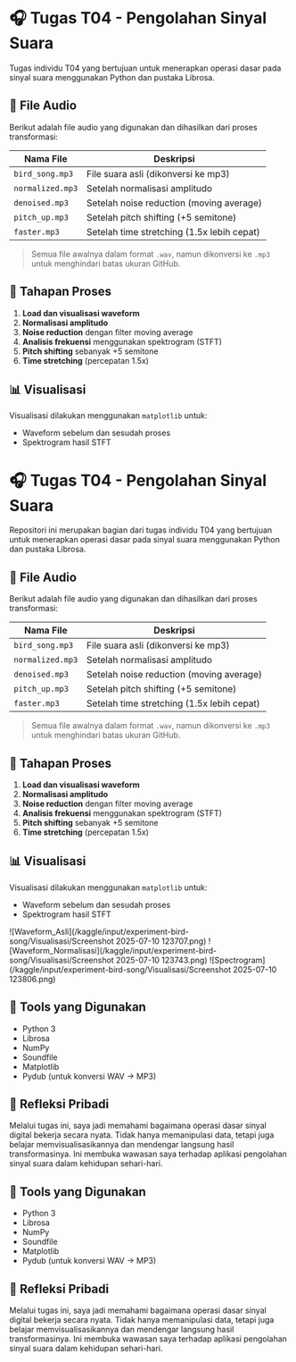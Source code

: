 # 🎧 Tugas T04 - Pengolahan Sinyal Suara

Tugas individu T04 yang bertujuan untuk menerapkan operasi dasar pada sinyal suara menggunakan Python dan pustaka Librosa.

## 📁 File Audio

Berikut adalah file audio yang digunakan dan dihasilkan dari proses transformasi:

| Nama File         | Deskripsi                                      |
|-------------------|------------------------------------------------|
| `bird_song.mp3`   | File suara asli (dikonversi ke mp3)            |
| `normalized.mp3`  | Setelah normalisasi amplitudo                  |
| `denoised.mp3`    | Setelah noise reduction (moving average)       |
| `pitch_up.mp3`    | Setelah pitch shifting (+5 semitone)           |
| `faster.mp3`      | Setelah time stretching (1.5x lebih cepat)     |

> Semua file awalnya dalam format `.wav`, namun dikonversi ke `.mp3` untuk menghindari batas ukuran GitHub.

## 🧪 Tahapan Proses

1. **Load dan visualisasi waveform**  
2. **Normalisasi amplitudo**
3. **Noise reduction** dengan filter moving average
4. **Analisis frekuensi** menggunakan spektrogram (STFT)
5. **Pitch shifting** sebanyak +5 semitone
6. **Time stretching** (percepatan 1.5x)

## 📊 Visualisasi

Visualisasi dilakukan menggunakan `matplotlib` untuk:
- Waveform sebelum dan sesudah proses
- Spektrogram hasil STFT

# 🎧 Tugas T04 - Pengolahan Sinyal Suara

Repositori ini merupakan bagian dari tugas individu T04 yang bertujuan untuk menerapkan operasi dasar pada sinyal suara menggunakan Python dan pustaka Librosa.

## 📁 File Audio

Berikut adalah file audio yang digunakan dan dihasilkan dari proses transformasi:

| Nama File         | Deskripsi                                      |
|-------------------|------------------------------------------------|
| `bird_song.mp3`   | File suara asli (dikonversi ke mp3)            |
| `normalized.mp3`  | Setelah normalisasi amplitudo                  |
| `denoised.mp3`    | Setelah noise reduction (moving average)       |
| `pitch_up.mp3`    | Setelah pitch shifting (+5 semitone)           |
| `faster.mp3`      | Setelah time stretching (1.5x lebih cepat)     |

> Semua file awalnya dalam format `.wav`, namun dikonversi ke `.mp3` untuk menghindari batas ukuran GitHub.

## 🧪 Tahapan Proses

1. **Load dan visualisasi waveform**  
2. **Normalisasi amplitudo**
3. **Noise reduction** dengan filter moving average
4. **Analisis frekuensi** menggunakan spektrogram (STFT)
5. **Pitch shifting** sebanyak +5 semitone
6. **Time stretching** (percepatan 1.5x)

## 📊 Visualisasi

Visualisasi dilakukan menggunakan `matplotlib` untuk:
- Waveform sebelum dan sesudah proses
- Spektrogram hasil STFT

![Waveform_Asli](/kaggle/input/experiment-bird-song/Visualisasi/Screenshot 2025-07-10 123707.png)
![Waveform_Normalisasi](/kaggle/input/experiment-bird-song/Visualisasi/Screenshot 2025-07-10 123743.png)
![Spectrogram](/kaggle/input/experiment-bird-song/Visualisasi/Screenshot 2025-07-10 123806.png)


## 🔧 Tools yang Digunakan

- Python 3
- Librosa
- NumPy
- Soundfile
- Matplotlib
- Pydub (untuk konversi WAV → MP3)

## 👤 Refleksi Pribadi

Melalui tugas ini, saya jadi memahami bagaimana operasi dasar sinyal digital bekerja secara nyata. Tidak hanya memanipulasi data, tetapi juga belajar memvisualisasikannya dan mendengar langsung hasil transformasinya. Ini membuka wawasan saya terhadap aplikasi pengolahan sinyal suara dalam kehidupan sehari-hari.




## 🔧 Tools yang Digunakan

- Python 3
- Librosa
- NumPy
- Soundfile
- Matplotlib
- Pydub (untuk konversi WAV → MP3)

## 👤 Refleksi Pribadi

Melalui tugas ini, saya jadi memahami bagaimana operasi dasar sinyal digital bekerja secara nyata. Tidak hanya memanipulasi data, tetapi juga belajar memvisualisasikannya dan mendengar langsung hasil transformasinya. Ini membuka wawasan saya terhadap aplikasi pengolahan sinyal suara dalam kehidupan sehari-hari.

